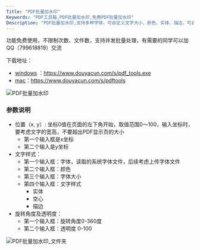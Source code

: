 ```yaml
---
Title: "PDF批量加水印"
Keywords: "PDF工具箱,PDF批量加水印,免费PDF批量加水印"
Description: "PDF批量加水印,支持多种字体，可自定义文字大小、颜色、实体、描边，可自定义文字位置"
---
```


功能免费使用，不限制次数、文件数，支持并发批量处理，有需要的同学可以加QQ（799618819）交流

下载地址：

- [windows](https://www.douyacun.com/s/pdf_tools.exe) ：https://www.douyacun.com/s/pdf_tools.exe
- [mac](https://www.douyacun.com/s/pdftools)：https://www.douyacun.com/s/pdftools

![PDF批量加水印](/Users/bd/Desktop/PDF批量加水印.png)

### 参数说明

- 位置（x, y）: 坐标0值在页面的左下角开始，取值范围0～100，输入坐标时，要考虑文字的宽高，不要超出PDF显示页的大小
  - 第一个输入框是x坐标
  - 第二个输入是y坐标
- 文字样式：
  - 第一个输入框：字体，读取的系统字体文件，后续考虑上传字体文件
  - 第二个输入框：颜色
  - 第三个输入框：字体大小
  - 第四个输入框：文字样式
    - 实体
    - 空心
    - 描边
- 旋转角度及透明度：
  - 第一个输入框：旋转角度0-360度
  - 第二个输入框：透明度 0-100

![PDF批量加水印_文件夹](/Users/bd/Desktop/PDF批量加水印_文件夹.png)


